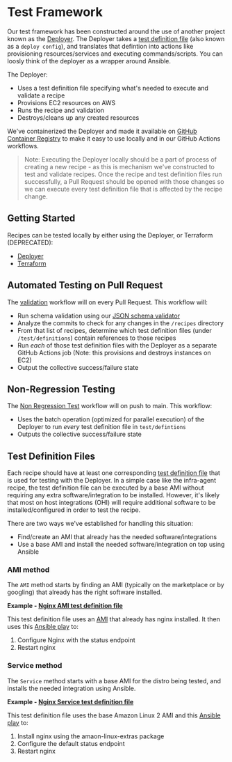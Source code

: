 # Test Framework

Our test framework has been constructed around the use of another project
known as the [Deployer](https://github.com/newrelic/demo-deployer). The Deployer
takes a [test definition file](https://github.com/newrelic/demo-deployer/tree/main/documentation/deploy_config)
(also known as a `deploy config`), and translates that defintion into actions
like provisioning resources/services and executing commands/scripts. You can loosly think
of the deployer as a wrapper around Ansible.

The Deployer:

* Uses a test definition file specifying what's needed to execute and validate a recipe
* Provisions EC2 resources on AWS
* Runs the recipe and validation
* Destroys/cleans up any created resources

We've containerized the Deployer and made it available on
[GitHub Container Registry](https://github.com/orgs/newrelic/packages/container/package/deployer)
to make it easy to use locally and in our GitHub Actions workflows.

>Note: Executing the Deployer locally should be a part of process of creating a new
>recipe - as this is mechanism we've constructed to test and validate recipes.
>Once the recipe and test definition files run successfully, a Pull Request
>should be opened with those changes so we can execute every test definition
>file that is affected by the recipe change.

## Getting Started

Recipes can be tested locally by either using the Deployer, or Terraform (DEPRECATED):

* [Deployer](./deployer.md)
* [Terraform](./terraform.md)

## Automated Testing on Pull Request

The [validation](../.github/workflows/validation.yaml) workflow will on every Pull Request. This workflow will:

* Run schema validation using our [JSON schema validator](../../validator/README.md)
* Analyze the commits to check for any changes in the `/recipes` directory
* From that list of recipes, determine which test definition files (under `/test/definitions`) contain references to those recipes
* Run _each_ of those test definition files with the Deployer as a separate GitHub Actions job (Note: this provisions and destroys instances on EC2)
* Output the collective success/failure state

## Non-Regression Testing

The [Non Regression Test](../.github/workflows/nonregression.yaml) workflow will on push to main. This workflow:

* Uses the batch operation (optimized for parallel execution) of the Deployer to run _every_ test definition file in `test/defintions`
* Outputs the collective success/failure state

## Test Definition Files

Each recipe should have at least one corresponding [test definition file](https://github.com/newrelic/demo-deployer/tree/main/documentation/deploy_config) that is used for testing with the Deployer. In a simple case like the infra-agent recipe, the test definition file can be executed by a base AMI without requiring any extra software/integration to be installed. However, it's likely that most on host integrations (OHI) will require additional software to be installed/configured in order to test the recipe.

There are two ways we've established for handling this situation:

* Find/create an AMI that already has the needed software/integrations
* Use a base AMI and install the needed software/integration on top using Ansible

### AMI method

The `AMI` method starts by finding an AMI (typically on the marketplace or by googling) that already has the right software installed.

**Example - [Nginx AMI test definition file](https://github.com/newrelic/open-install-library/blob/main/test/definitions/ohi/linux/nginx-linux2-ami.json)**

This test definition file uses an [AMI](https://github.com/newrelic/open-install-library/blob/main/test/definitions/ohi/linux/nginx-linux2-ami.json#L15) that already has nginx installed. It then uses this [Ansible play](https://github.com/newrelic/open-install-library/blob/main/test/deploy/linux/nginx/open-default/roles/configure/tasks/main.yml) to:

1. Configure Nginx with the status endpoint
2. Restart nginx

### Service method

The `Service` method starts with a base AMI for the distro being tested, and installs the needed integration using Ansible.

**Example - [Nginx Service test definition file](https://github.com/newrelic/open-install-library/blob/main/test/definitions/ohi/linux/nginx-linux2-svc.json)**

This test definition file uses the base Amazon Linux 2 AMI and this [Ansible play](https://github.com/newrelic/open-install-library/blob/main/test/deploy/linux/nginx/install/linux2/roles/configure/tasks/main.yml) to:

1. Install nginx using the amaon-linux-extras package
2. Configure the default status endpoint
3. Restart nginx
